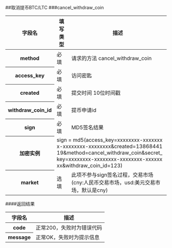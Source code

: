 ##取消提币BTC/LTC 
###cancel_withdraw_coin
<table class="table table-bordered">
    <thead>
    <tr>
        <th>字段名</th>
        <th>填写类型</th>
        <th>描述</th>
    </tr>
    </thead>
    <tbody>
    <tr>
        <th>method</th>
        <td>必填</td>
        <td>请求的方法 cancel_withdraw_coin</td>
    </tr>
    <tr>
        <th>access_key</th>
        <td>必填</td>
        <td>访问密匙</td>
    </tr>
    <tr>
        <th>created</th>
        <td>必填</td>
        <td>提交时间 10位时间戳</td>
    </tr>
    <tr>
        <th>withdraw_coin_id</th>
        <td>必填</td>
        <td>提币申请id</td>
    </tr>
    <tr>
        <th>sign</th>
        <td>必填</td>
        <td>MD5签名结果</td>
    </tr>
    <tr>
        <th>加密实例</th>
        <td colspan="2" style="word-break: break-all;">sign = md5(access_key=xxxxxxxx-xxxxxxxx-xxxxxxxx-xxxxxxxx&amp;created=1386844119&amp;method=cancel_withdraw_coin&amp;secret_key=xxxxxxxx-xxxxxxxx-xxxxxxxx-xxxxxxxx&amp;withdraw_coin_id=123)
        </td>
    </tr>
    <tr>
        <th>market</th>
        <td>选填</td>
        <td>此项不参与sign签名过程，交易市场(cny:人民币交易市场，usd:美元交易市场，默认是cny)</td>
    </tr>
    </tbody>
</table>
####返回结果
<table class="table table-bordered">
    <thead>
    <tr>
        <th>字段名</th>
        <th>描述</th>
    </tr>
    </thead>
    <tbody>
    <tr>
        <th>code</th>
        <td>正常200，失败时为错误代码</td>
    </tr>
    <tr>
        <th>message</th>
        <td>正常OK，失败时为提示信息</td>
    </tr>
    </tbody>
</table>


